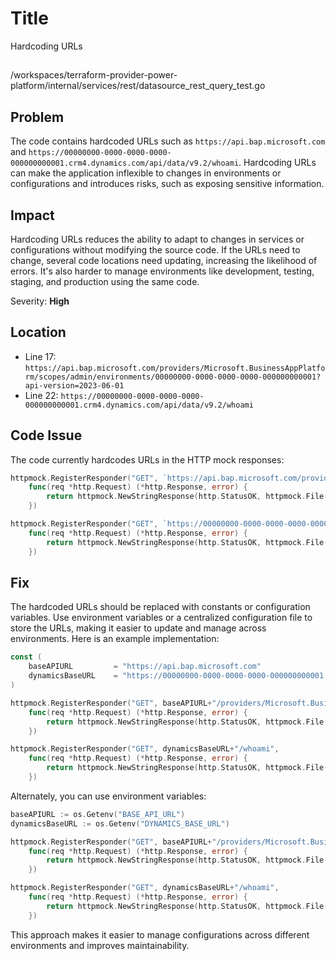 # Title
Hardcoding URLs

## 
/workspaces/terraform-provider-power-platform/internal/services/rest/datasource_rest_query_test.go

## Problem
The code contains hardcoded URLs such as `https://api.bap.microsoft.com` and `https://00000000-0000-0000-0000-000000000001.crm4.dynamics.com/api/data/v9.2/whoami`. Hardcoding URLs can make the application inflexible to changes in environments or configurations and introduces risks, such as exposing sensitive information.

## Impact
Hardcoding URLs reduces the ability to adapt to changes in services or configurations without modifying the source code. If the URLs need to change, several code locations need updating, increasing the likelihood of errors. It's also harder to manage environments like development, testing, staging, and production using the same code.

Severity: **High**

## Location
- Line 17: `https://api.bap.microsoft.com/providers/Microsoft.BusinessAppPlatform/scopes/admin/environments/00000000-0000-0000-0000-000000000001?api-version=2023-06-01`
- Line 22: `https://00000000-0000-0000-0000-000000000001.crm4.dynamics.com/api/data/v9.2/whoami`

## Code Issue
The code currently hardcodes URLs in the HTTP mock responses:

```go
httpmock.RegisterResponder("GET", `https://api.bap.microsoft.com/providers/Microsoft.BusinessAppPlatform/scopes/admin/environments/00000000-0000-0000-0000-000000000001?api-version=2023-06-01`,
    func(req *http.Request) (*http.Response, error) {
        return httpmock.NewStringResponse(http.StatusOK, httpmock.File("tests/datasource/Web_Apis_WhoAmI/get_environment_00000000-0000-0000-0000-000000000001.json").String()), nil
    })
```

```go
httpmock.RegisterResponder("GET", `https://00000000-0000-0000-0000-000000000001.crm4.dynamics.com/api/data/v9.2/whoami`,
    func(req *http.Request) (*http.Response, error) {
        return httpmock.NewStringResponse(http.StatusOK, httpmock.File("tests/datasource/Web_Apis_WhoAmI/get_whoami.json").String()), nil
    })
```

## Fix
The hardcoded URLs should be replaced with constants or configuration variables. Use environment variables or a centralized configuration file to store the URLs, making it easier to update and manage across environments. Here is an example implementation:

```go
const (
    baseAPIURL         = "https://api.bap.microsoft.com"
    dynamicsBaseURL    = "https://00000000-0000-0000-0000-000000000001.crm4.dynamics.com/api/data/v9.2"
)

httpmock.RegisterResponder("GET", baseAPIURL+"/providers/Microsoft.BusinessAppPlatform/scopes/admin/environments/00000000-0000-0000-0000-000000000001?api-version=2023-06-01",
    func(req *http.Request) (*http.Response, error) {
        return httpmock.NewStringResponse(http.StatusOK, httpmock.File("tests/datasource/Web_Apis_WhoAmI/get_environment_00000000-0000-0000-0000-000000000001.json").String()), nil
    })

httpmock.RegisterResponder("GET", dynamicsBaseURL+"/whoami",
    func(req *http.Request) (*http.Response, error) {
        return httpmock.NewStringResponse(http.StatusOK, httpmock.File("tests/datasource/Web_Apis_WhoAmI/get_whoami.json").String()), nil
    })
```

Alternately, you can use environment variables:
```go
baseAPIURL := os.Getenv("BASE_API_URL")
dynamicsBaseURL := os.Getenv("DYNAMICS_BASE_URL")

httpmock.RegisterResponder("GET", baseAPIURL+"/providers/Microsoft.BusinessAppPlatform/scopes/admin/environments/00000000-0000-0000-0000-000000000001?api-version=2023-06-01",
    func(req *http.Request) (*http.Response, error) {
        return httpmock.NewStringResponse(http.StatusOK, httpmock.File("tests/datasource/Web_Apis_WhoAmI/get_environment_00000000-0000-0000-0000-000000000001.json").String()), nil
    })

httpmock.RegisterResponder("GET", dynamicsBaseURL+"/whoami",
    func(req *http.Request) (*http.Response, error) {
        return httpmock.NewStringResponse(http.StatusOK, httpmock.File("tests/datasource/Web_Apis_WhoAmI/get_whoami.json").String()), nil
    })
```

This approach makes it easier to manage configurations across different environments and improves maintainability.
